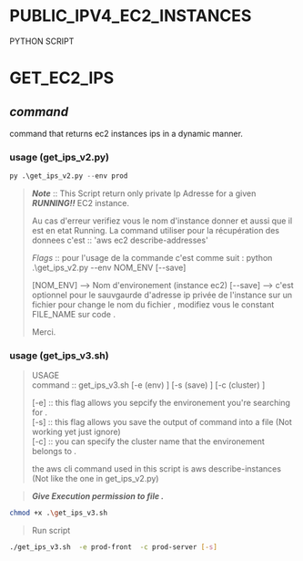 # PUBLIC_IPV4_EC2_INSTANCES

PYTHON SCRIPT

# GET_EC2_IPS

## _command_

command that returns ec2 instances ips in a dynamic manner.

### usage (get_ips_v2.py)

```python
py .\get_ips_v2.py --env prod
```

> **_Note_** :: This Script return only private Ip Adresse for a given **_RUNNING!!_** EC2 instance.
>
> Au cas d'erreur verifiez vous le nom d'instance donner et aussi que il est en etat Running.
> La command utiliser pour la récupération des donnees c'est :: 'aws ec2 describe-addresses'
>
> _Flags_ ::
> pour l'usage de la commande c'est comme suit : python .\get_ips_v2.py --env NOM_ENV [--save]
>
> [NOM_ENV] --> Nom d'environement (instance ec2)
> [--save] --> c'est optionnel pour le sauvgaurde d'adresse ip privée de l'instance sur un fichier
> pour change le nom du fichier , modifiez vous le constant FILE_NAME sur code .
>
> Merci.


### usage (get_ips_v3.sh)



>   USAGE                                                       
>   command :: get_ips_v3.sh [-e (env) <string>] [-s (save) <string>] [-c (cluster) <string>]           
>                                                                                                       
>                                                                                                       
>   [-e] :: this flag allows you sepcify the environement you're searching for .                        
>   [-s] :: this flag allows you save the output of command into a file (Not working yet just ignore)   
>   [-c] :: you can specify the cluster name that the environement belongs to .                         
>                                                                                                       
>   the aws cli command used in this script is aws describe-instances                                   
>   (Not like the one in get_ips_v2.py)                                                                 



>***_Give Execution permission to file ._***

```bash
chmod +x .\get_ips_v3.sh
```

>Run script

```bash
./get_ips_v3.sh  -e prod-front  -c prod-server [-s]
```